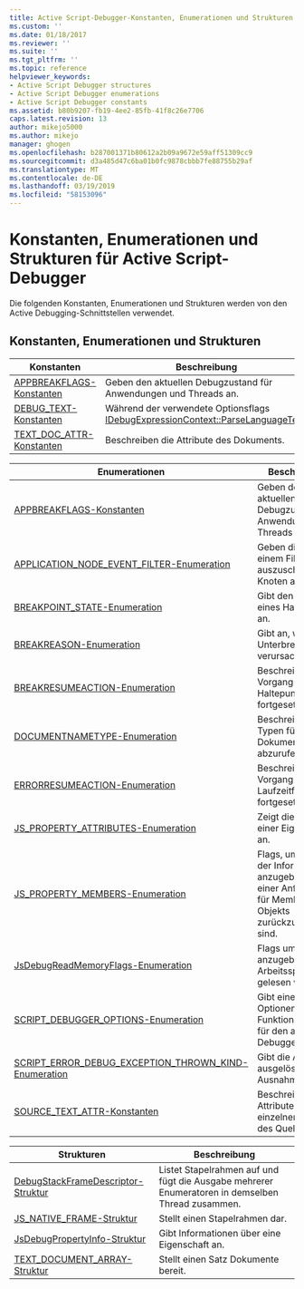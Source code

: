 ```yaml
---
title: Active Script-Debugger-Konstanten, Enumerationen und Strukturen | Microsoft-Dokumentation
ms.custom: ''
ms.date: 01/18/2017
ms.reviewer: ''
ms.suite: ''
ms.tgt_pltfrm: ''
ms.topic: reference
helpviewer_keywords:
- Active Script Debugger structures
- Active Script Debugger enumerations
- Active Script Debugger constants
ms.assetid: b80b9207-fb19-4ee2-85fb-41f8c26e7706
caps.latest.revision: 13
author: mikejo5000
ms.author: mikejo
manager: ghogen
ms.openlocfilehash: b287001371b80612a2b09a9672e59aff51309cc9
ms.sourcegitcommit: d3a485d47c6ba01b0fc9878cbbb7fe88755b29af
ms.translationtype: MT
ms.contentlocale: de-DE
ms.lasthandoff: 03/19/2019
ms.locfileid: "58153096"
---
```

# <a name="active-script-debugger-constants-enumerations-and-structures"></a>Konstanten, Enumerationen und Strukturen für Active Script-Debugger
Die folgenden Konstanten, Enumerationen und Strukturen werden von den Active Debugging-Schnittstellen verwendet.  
  
## <a name="constants-enumerations-and-structures"></a>Konstanten, Enumerationen und Strukturen  
  
|Konstanten|Beschreibung|  
|---------------|-----------------|  
|[APPBREAKFLAGS-Konstanten](../../winscript/reference/appbreakflags-enumeration.md)|Geben den aktuellen Debugzustand für Anwendungen und Threads an.|  
|[DEBUG_TEXT-Konstanten](../../winscript/reference/debug-text-constants.md)|Während der verwendete Optionsflags [IDebugExpressionContext::ParseLanguageText](../../winscript/reference/idebugexpressioncontext-parselanguagetext.md).|  
|[TEXT_DOC_ATTR-Konstanten](../../winscript/reference/text-doc-attr-constants.md)|Beschreiben die Attribute des Dokuments.|  
  
|Enumerationen|Beschreibung|  
|------------------|-----------------|  
|[APPBREAKFLAGS-Konstanten](../../winscript/reference/appbreakflags-enumeration.md)|Geben den aktuellen Debugzustand für Anwendungen und Threads an.|  
|[APPLICATION_NODE_EVENT_FILTER-Enumeration](../../winscript/reference/application-node-event-filter-enumeration.md)|Geben die mit einem Filter auszuschließenden Knoten an.|  
|[BREAKPOINT_STATE-Enumeration](../../winscript/reference/breakpoint-state-enumeration.md)|Gibt den Zustand eines Haltepunkts an.|  
|[BREAKREASON-Enumeration](../../winscript/reference/breakreason-enumeration.md)|Gibt an, was die Unterbrechung verursacht hat.|  
|[BREAKRESUMEACTION-Enumeration](../../winscript/reference/breakresumeaction-enumeration.md)|Beschreibt, wie der Vorgang von einem Haltepunkt aus fortgesetzt wird.|  
|[DOCUMENTNAMETYPE-Enumeration](../../winscript/reference/documentnametype-enumeration.md)|Beschreibt, welche Typen für ein Dokument abzurufen sind.|  
|[ERRORRESUMEACTION-Enumeration](../../winscript/reference/errorresumeaction-enumeration.md)|Beschreibt, wie der Vorgang von einem Laufzeitfehler aus fortgesetzt wird.|  
|[JS_PROPERTY_ATTRIBUTES-Enumeration](../../winscript/reference/js-property-attributes-enumeration.md)|Zeigt die Attribute einer Eigenschaft an.|  
|[JS_PROPERTY_MEMBERS-Enumeration](../../winscript/reference/js-property-members-enumeration.md)|Flags, um den Typ der Informationen anzugeben, die in einer Anforderung für Member eines Objekts zurückzugeben sind.|  
|[JsDebugReadMemoryFlags-Enumeration](../../winscript/reference/jsdebugreadmemoryflags-enumeration.md)|Flags um Verhalten anzugeben, wenn Arbeitsspeicher gelesen werden.|  
|[SCRIPT_DEBUGGER_OPTIONS-Enumeration](../../winscript/reference/script-debugger-options-enumeration.md)|Gibt einen Satz von Optionen oder Funktionen an, die für den angefügten Debugger gelten.|  
|[SCRIPT_ERROR_DEBUG_EXCEPTION_THROWN_KIND-Enumeration](../../winscript/reference/script-error-debug-exception-thrown-kind-enumeration.md)|Gibt die Art der ausgelösten Ausnahme an.|  
|[SOURCE_TEXT_ATTR-Konstanten](../../winscript/reference/source-text-attr-enumeration.md)|Beschreiben die Attribute eines einzelnen Zeichens des Quelltexts.|  
  
|Strukturen|Beschreibung|  
|----------------|-----------------|  
|[DebugStackFrameDescriptor-Struktur](../../winscript/reference/debugstackframedescriptor-structure.md)|Listet Stapelrahmen auf und fügt die Ausgabe mehrerer Enumeratoren in demselben Thread zusammen.|  
|[JS_NATIVE_FRAME-Struktur](../../winscript/reference/js-native-frame-structure.md)|Stellt einen Stapelrahmen dar.|  
|[JsDebugPropertyInfo-Struktur](../../winscript/reference/jsdebugpropertyinfo-structure.md)|Gibt Informationen über eine Eigenschaft an.|  
|[TEXT_DOCUMENT_ARRAY-Struktur](../../winscript/reference/text-document-array-structure.md)|Stellt einen Satz Dokumente bereit.|